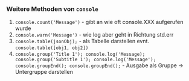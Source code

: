 ### Weitere Methoden von `console`
1. `console.count('Message')` - gibt an wie oft console.XXX aufgerufen wurde
2. `console.warn('Message')` - wie log aber geht in Richtung std.err
3. `console.table(jsonObj);` - als Tabelle darstellen evnt. `console.table([obj1, obj2])`
4. `console.group('Title 1'); console.log('Message); console.group('Subtitle 1'); console.log('Message'); console.groupEnd(); console.groupEnd();` - Ausgabe als Gruppe -> Untergruppe darstellen 